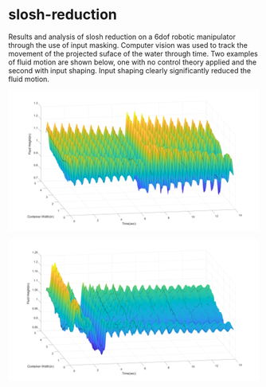 # slosh-reduction

Results and analysis of slosh reduction on a 6dof robotic manipulator through the use of input masking. Computer vision was used to track the movement of the projected suface of the water through time. Two examples of fluid motion are shown below, one with no control theory applied and the second with input shaping. Input shaping clearly significantly reduced the fluid motion.

![alt text](https://github.com/DylanTHebert/slosh-reduction/blob/main/matlab_images/1-5in_1-5us_65mmps_data.png?raw=true)

![alt text](https://github.com/DylanTHebert/slosh-reduction/blob/main/matlab_images/1-5in_1-5zv_250mmps_2_data.png?raw=true)
